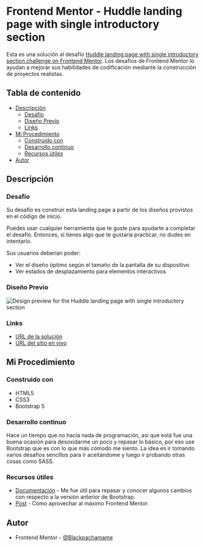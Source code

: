 # Frontend Mentor - Huddle landing page with single introductory section

Esta es una solución al desafío [Huddle landing page with single introductory section challenge on Frontend Mentor](https://www.frontendmentor.io/challenges/huddle-landing-page-with-a-single-introductory-section-B_2Wvxgi0). Los desafíos de Frontend Mentor lo ayudan a mejorar sus habilidades de codificación mediante la construcción de proyectos realistas.

## Tabla de contenido

- [Descripción](#descripción)
  - [Desafío](#desafío)
  - [Diseño Previo](#diseño-previo)
  - [Links](#links)
- [Mi Procedimiento](#mi-procedimiento)
  - [Construido con](#construido-con)
  - [Desarrollo continuo](#desarrollo-continuo)
  - [Recursos útiles](#recursos-útiles)
- [Autor](#autor)

## Descripción

### Desafío

Su desafío es construir esta landing page a partir de los diseños provistos en el código de inicio.

Puedes usar cualquier herramienta que te guste para ayudarte a completar el desafío. Entonces, si tienes algo que te gustaría practicar, no dudes en intentarlo.

Sus usuarios deberían poder:

- Ver el diseño óptimo según el tamaño de la pantalla de su dispositivo
- Ver estados de desplazamiento para elementos interactivos

### Diseño Previo

![Design preview for the Huddle landing page with single introductory section](./design/desktop-preview.jpg)

### Links

- [URL de la solución](https://github.com/Blackpachamame/Blackpachamame.github.io/tree/main/desafíos-frontendmentor/huddle-landing-page-with-single-introductory-section)
- [URL del sitio en vivo](https://blackpachamame.github.io/desafíos-frontendmentor/huddle-landing-page-with-a-single-introductory-section/)

## Mi Procedimiento

### Construido con

- HTML5
- CSS3
- Bootstrap 5

### Desarrollo continuo

Hace un tiempo que no hacía nada de programación, así que está fue una buena ocasión para desoxidarme un poco y repasar lo básico, por eso use Bootstrap que es con lo que más cómodo me siento. La idea es ir tomando varios desafíos sencillos para ir aceitándome y luego ir probando otras cosas como SASS.

### Recursos útiles

- [Documentación](https://getbootstrap.com/docs/5.1/getting-started/introduction/) - Me fue útil para repasar y conocer algunos cambios con respecto a la versión anterior de Bootstrap.
- [Post](https://medium.com/frontend-mentor/how-to-get-the-most-out-of-frontend-mentor-bdd6fdc25cb8) - Cómo aprovechar al máximo Frontend Mentor.

## Autor

- Frontend Mentor - [@Blackpachamame](https://www.frontendmentor.io/profile/Blackpachamame)
